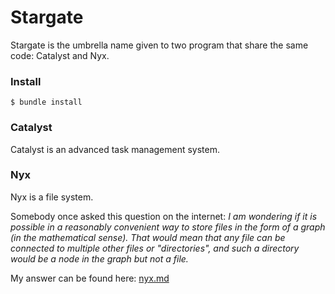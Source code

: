 
# Stargate

Stargate is the umbrella name given to two program that share the same code: Catalyst and Nyx.

### Install

```
$ bundle install
```

### Catalyst

Catalyst is an advanced task management system.

### Nyx

Nyx is a file system.

Somebody once asked this question on the internet: _I am wondering if it is possible in a reasonably convenient way to store files in the form of a graph (in the mathematical sense). That would mean that any file can be connected to multiple other files or "directories", and such a directory would be a node in the graph but not a file._

My answer can be found here: [nyx.md](./Documentation/nyx.md)
